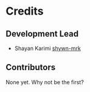 # Credits

## Development Lead

- Shayan Karimi [shywn-mrk](https://github.com/shywn-mrk)

## Contributors

None yet. Why not be the first?